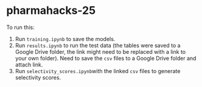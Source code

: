 # pharmahacks-25

To run this:

1. Run `training.ipynb` to save the models.
2. Run `results.ipynb` to run the test data (the tables were saved to a Google Drive folder, the link might need to be replaced with a link to your own folder). Need to save the `csv` files to a Google Drive folder and attach link.
3. Run `selectivity_scores.ipynb`with the linked `csv` files to generate selectivity scores.

